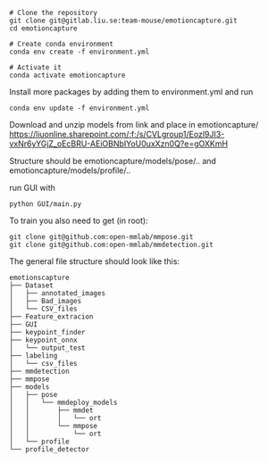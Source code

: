     # Clone the repository
    git clone git@gitlab.liu.se:team-mouse/emotioncapture.git
    cd emotioncapture

    # Create conda environment
    conda env create -f environment.yml

    # Activate it
    conda activate emotioncapture


Install more packages by adding them to environment.yml and run

    conda env update -f environment.yml

Download and unzip models from link and place in emotioncapture/
    https://liuonline.sharepoint.com/:f:/s/CVLgroup1/Eozl9JI3-vxNr6yYGjZ_oEcBRU-AEiOBNbIYoU0uxXzn0Q?e=gOXKmH

Structure should be emotioncapture/models/pose/.. and emotioncapture/models/profile/..

run GUI with 

    python GUI/main.py


To train you also need to get (in root):

    git clone git@github.com:open-mmlab/mmpose.git
    git clone git@github.com:open-mmlab/mmdetection.git

The general file structure should look like this:

    emotionscapture
    ├── Dataset
    │   ├── annotated_images
    │   ├── Bad_images
    │   └── CSV_files
    ├── Feature_extracion
    ├── GUI
    ├── keypoint_finder
    ├── keypoint_onnx
    │   └── output_test
    ├── labeling
    │   └── csv_files
    ├── mmdetection
    ├── mmpose
    ├── models
    │   ├── pose
    │   │   └── mmdeploy_models
    │   │       ├── mmdet
    │   │       │   └── ort
    │   │       └── mmpose
    │   │           └── ort
    │   └── profile
    └── profile_detector
